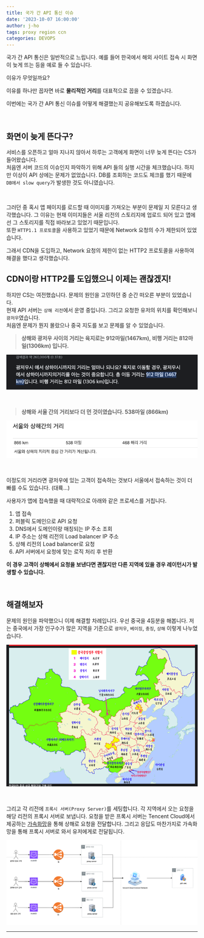 ```yaml
---
title: 국가 간 API 통신 이슈
date: '2023-10-07 16:00:00'
author: j-ho
tags: proxy region ccn
categories: DEVOPS
---
```


국가 간 API 통신은 일반적으로 느립니다. 예를 들어 한국에서 해외 사이트 접속 시 화면이 늦게 뜨는 등을 예로 들 수 있습니다.

이유가 무엇일까요?

이유를 하나만 꼽자면 바로 **물리적인 거리**를 대표적으로 꼽을 수 있겠습니다.

이번에는 국가 간 API 통신 이슈를 어떻게 해결했는지 공유해보도록 하겠습니다.

<br >

## 화면이 늦게 뜬다구?

서비스를 오픈하고 얼마 지나지 않아서 하루는 고객에게 화면이 너무 늦게 뜬다는 CS가 들어왔습니다. <br >
처음엔 서버 코드의 이슈인지 파악하기 위해 API 들의 실행 시간을 체크했습니다. 하지만 이상이 API 상에는 문제가 없었습니다. DB를 조회하는 코드도 체크를 했기 때문에 `DB에서 slow query`가 발생한 것도 아니였습니다.

<br >

그러던 중 혹시 앱 페이지를 로드할 때 이미지를 가져오는 부분이 문제일 지 모른다고 생각했습니다. 그 이유는 현재 이미지들은 서울 리전의 스토리지에 업로드 되어 있고 앱에선 그 스토리지를 직접 바라보고 있었기 때문입니다. <br />
또한 `HTTP1.1 프로토콜`을 사용하고 있었기 때문에 Network 요청의 수가 제한되어 있었습니다.

그래서 CDN을 도입하고, Network 요청의 제한이 없는 HTTP2 프로토콜을 사용하여 해결을 했다고 생각했습니다.

## CDN이랑 HTTP2를 도입했으니 이제는 괜찮겠지!

하지만 CS는 여전했습니다. 문제의 원인을 고민하던 중 순간 떠오른 부분이 있었습니다. <br >
현재 API 서버는 `상해 리전`에서 운영 중입니다. 그리고 요청한 유저의 위치를 확인해보니 `광저우`였습니다. <br />
처음엔 문제가 뭔지 몰랐으나 중국 지도를 보고 문제를 알 수 있었습니다.

> **상해와 광저우 사이의 거리는 육지로는 912마일(1467km), 비행 거리는 812마일(1306km) 입니다.**

![image1](image1.png)

<br >

> **상해와 서울 간의 거리보다 더 먼 것이였습니다. 538마일 (866km)**

![image2](image2.png)

<br >

이정도의 거리라면 광저우에 있는 고객이 접속하는 것보다 서울에서 접속하는 것이 더 빠를 수도 있습니다. (대륙...)

사용자가 앱에 접속했을 때 대략적으로 아래와 같은 프로세스를 거칩니다.

1. 앱 접속
2. 퍼블릭 도메인으로 API 요청
3. DNS에서 도메인이랑 매칭되는 IP 주소 조회
4. IP 주소는 상해 리전의 Load balancer IP 주소
5. 상해 리전의 Load balancer로 요청
6. API 서버에서 요청에 맞는 로직 처리 후 반환

**이 경우 고객이 상해에서 요청을 보낸다면 괜찮지만 다른 지역에 있을 경우 레이턴시가 발생할 수 있습니다.**

<br >

## 해결해보자

문제의 원인을 파악했으니 이제 해결할 차례입니다. 우선 중국을 4등분을 해봅니다. 저는 중국에서 가장 인구수가 많은 지역을 기준으로 `광저우`, `베이징`, `충징`, `상해` 이렇게 나누었습니다.

![image3](image3.png)

<br >

그리고 각 리전에 `프록시 서버(Proxy Server)`를 세팅합니다. 각 지역에서 오는 요청을 해당 리전의 프록시 서버로 보냅니다. 요청을 받은 프록시 서버는 Tencent Cloud에서 제공하는 [가속화망](https://www.tencentcloud.com/ko/products/ccn)을 통해 상해로 요청을 전달합니다. 그리고 응답도 마찬가지로 가속화망을 통해 프록시 서버로 와서 유저에게로 전달됩니다.

![image4](image4.png)

---

```toc

```

